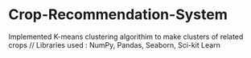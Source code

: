 # Crop-Recommendation-System
Implemented K-means clustering algorithim to make clusters of related crops //
Libraries used : NumPy, Pandas, Seaborn, Sci-kit Learn
